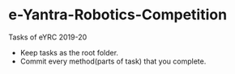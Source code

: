 # e-Yantra-Robotics-Competition
Tasks of eYRC 2019-20

- Keep tasks as the root folder.
- Commit every method(parts of task) that you complete.
